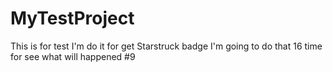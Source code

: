 # MyTestProject

This is for test
I'm do it for get Starstruck badge
I'm going to do that 16 time for see what will happened #9

